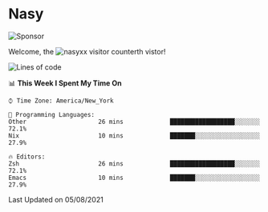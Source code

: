 # Nasy

<!--
<p align="center">
<img height="200" src="https://github-readme-stats.vercel.app/api?username=nasyxx&count_private=true&show_icons=true&theme=dracula&include_all_commits=true"/>
<img height="200" src="https://github-readme-stats.vercel.app/api/top-langs/?username=nasyxx&theme=dracula&hide=html,jupyter+notebook&count_private=true&show_icons=true"/>
</p>

  
----------------
-->

![Sponsor](https://img.shields.io/static/v1.svg?label=Sponsor&message=%E2%9D%A4&logo=GitHub&style=flat&color=pink)
 
Welcome, the ![nasyxx visitor counter](https://count.getloli.com/get/@nasyxx?theme=rule34)th vistor!
 
<!--START_SECTION:waka-->
![Lines of code](https://img.shields.io/badge/From%20Hello%20World%20I%27ve%20Written-5.4%20million%20lines%20of%20code-blue)

📊 **This Week I Spent My Time On** 

```text
⌚︎ Time Zone: America/New_York

💬 Programming Languages: 
Other                    26 mins             ██████████████████░░░░░░░   72.1% 
Nix                      10 mins             ███████░░░░░░░░░░░░░░░░░░   27.9%

🔥 Editors: 
Zsh                      26 mins             ██████████████████░░░░░░░   72.1% 
Emacs                    10 mins             ███████░░░░░░░░░░░░░░░░░░   27.9%

```


 Last Updated on 05/08/2021
<!--END_SECTION:waka-->

<!-- ![visitors](https://visitor-badge.laobi.icu/badge?page_id=nasyxx.nasyxx) -->
